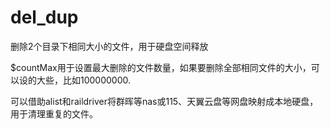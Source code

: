 # del_dup
删除2个目录下相同大小的文件，用于硬盘空间释放

$countMax用于设置最大删除的文件数量，如果要删除全部相同文件的大小，可以设的大些，比如100000000.


可以借助alist和raildriver将群晖等nas或115、天翼云盘等网盘映射成本地硬盘，用于清理重复的文件。
